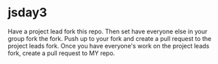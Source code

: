 # jsday3

Have a project lead fork this repo.  Then set have everyone else in your group fork the fork.
Push up to your fork and create a pull request to the project leads fork. 
Once you have everyone's work on the project leads fork, create a pull request to MY repo.
